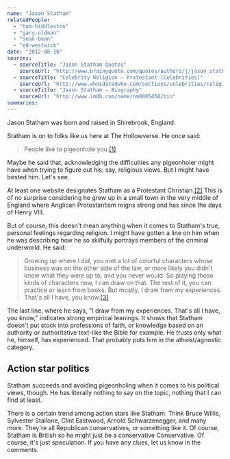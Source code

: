 ```yaml
---
name: "Jason Statham"
relatedPeople:
  - "tom-hiddleston"
  - "gary-oldman"
  - "sean-bean"
  - "ed-westwick"
date: "2012-08-16"
sources:
  - sourceTitle: "Jason Statham Quotes"
    sourceUrl: "http://www.brainyquote.com/quotes/authors/j/jason_statham_2.html"
  - sourceTitle: "Celebrity Religion – Protestant (Celebrities)"
    sourceUrl: "http://www.whosdatedwho.com/sections/celebrities/religion/protestant_3"
  - sourceTitle: "Jason Statham – Biography"
    sourceUrl: "http://www.imdb.com/name/nm0005458/bio"
summaries:
---
```


Jason Statham was born and raised in Shirebrook, England.

Statham is on to folks like us here at The Hollowverse. He once said:

>People like to pigeonhole you.<a class="source-citation" href="#http%3A%2F%2Fwww.brainyquote.com%2Fquotes%2Fauthors%2Fj%2Fjason_statham_2.html" title="Jason Statham Quotes">[1]</a>

Maybe he said that, acknowledging the difficulties any pigeonholer might have when trying to figure out his, say, religious views. But I might have bested him. Let's see.

At least one website designates Statham as a Protestant Christian.<a class="source-citation" href="#http%3A%2F%2Fwww.whosdatedwho.com%2Fsections%2Fcelebrities%2Freligion%2Fprotestant_3" title="Celebrity Religion – Protestant (Celebrities)">[2]</a> This is of no surprise considering he grew up in a small town in the very middle of England where Anglican Protestantism reigns strong and has since the days of Henry VIII.

But of course, this doesn't mean anything when it comes to Statham's true, personal feelings regarding religion. I might have gotten a line on him when he was describing how he so skilfully portrays members of the criminal underworld. He said:

>Growing up where I did, you met a lot of colorful characters whose business was on the other side of the law, or more likely you didn't know what they were up to, and you never would. So playing those kinds of characters now, I can draw on that. The rest of it, you can practice or learn from books. But mostly, I draw from my experiences. That's all I have, you know.<a class="source-citation" href="#http%3A%2F%2Fwww.imdb.com%2Fname%2Fnm0005458%2Fbio" title="Jason Statham – Biography">[3]</a>

The last line, where he says, "I draw from my experiences. That's all I have, you know," indicates strong empirical leanings. It shows that Statham doesn't put stock into professions of faith, or knowledge based on an authority or authoritative text–like the Bible for example. He trusts only what he, himself, has experienced. That probably puts him in the atheist/agnostic category.


## Action star politics

Statham succeeds and avoiding pigeonholing when it comes to his political views, though. He has literally nothing to say on the topic, nothing that I can find at least.

There is a certain trend among action stars like Statham. Think Bruce Willis, Sylvester Stallone, Clint Eastwood, Arnold Schwarzenegger, and many more. They're all Republican conservatives, or something like it. Of course, Statham is British so he might just be a conservative Conservative. Of course, it's just speculation. If you have any clues, let us know in the comments.